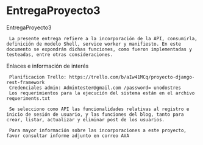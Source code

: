 # EntregaProyecto3
EntregaProyecto3

     La presente entrega refiere a la incorporación de la API, consumirla, definición de modelo Shell, service worker y manifiesto. En este documento se expondrán dichas funciones, como fueron implementadas y testeadas, entre otras consideraciones.

Enlaces e información de interés

     Planificacion Trello: https://trello.com/b/aIw41MCq/proyecto-django-rest-framework
     Credenciales admin: Admintester@gmail.com /password= unodostres
     Los requerimientos para la ejecución del sistema están en el archivo requeriments.txt

     Se selecciono como API las funcionalidades relativas al registro e inicio de sesión de usuario, y las funciones del blog, tanto para crear, listar, actualizar y eliminar post de los usuarios.
     
     Para mayor información sobre las incorporaciones a este proyecto, favor consultar informe adjunto en correo AVA
